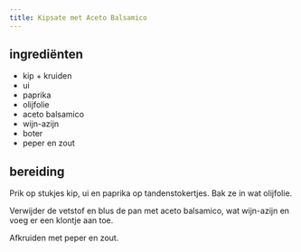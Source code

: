 ```yaml
---
title: Kipsate met Aceto Balsamico
---
```


## ingrediënten

* kip + kruiden
* ui
* paprika
* olijfolie
* aceto balsamico
* wijn-azijn
* boter
* peper en zout

##  bereiding 

Prik op stukjes kip, ui en paprika op tandenstokertjes. Bak ze in wat olijfolie.

Verwijder de vetstof en blus de pan met aceto balsamico, wat wijn-azijn en voeg er een klontje aan toe.

Afkruiden met peper en zout.

